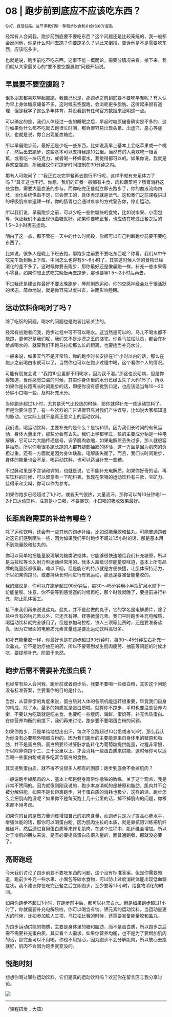 # 08 | 跑步前到底应不应该吃东西？

    你好，我是钱亮。这节课我们聊一聊跑步饮食和补给相关的话题。

经常有人会问我，跑步前到底要不要吃东西？这个问题还是比较笼统的，我一般都会反问他，你是什么时间去跑？你要跑多久？以此来倒推，告诉他是不是需要吃东西，应该吃多少。

也就是说，跑步前吃不吃东西，这事不能一概而论，需要分情况来看。接下来，我们就从大家最关心的“要不要空腹晨跑”问题开始说。

## 早晨要不要空腹跑？

很多朋友都喜欢早起晨跑，我自己也是，那跑步之前到底要不要吃早餐呢？有人认为早上身体糖原储备不多，这时候去空腹跑，会消耗更多脂肪。这听起来很有道理，但是我学了这么多年体育，并没看到有任何官方数据来证明这一点。

可以确定的是，我们人体经过一夜的睡眠之后，早起时糖原储备确实是不多的，这时如果你什么都不吃就去跑很长时间，那会很容易出现头晕、出虚汗、恶心等症状，也就是说，你会出现低血糖症。

所以早晨跑步前，最好还是少吃一些东西，比如说我早上基本上会吃苹果或一个桃子，然后出去跑步，这些基本可以支持我跑10公里。当然有的人喜欢吃一根香蕉，或者吃一块巧克力，或者喝一杯蜂蜜水，我觉得都可以的。如果你说，我就是喜欢空腹跑，那我建议你将跑步时间控制在30分钟之内。

那有人可能问了：“我正式吃完早餐再去跑行不行呢，这样不就有充足体力了吗？”其实这也不行。你想，我们的正餐一般都有主食、肉和蔬菜吧？肠胃消耗这些食物，需要大量血液的参与。而你吃完正餐就立即去跑步了，你的血液流向四肢，消化系统供血不足，它会罢工的，具体表现就是岔气。这和我们之前课程讲过的呼吸肌痉挛道理一样，你的肠胃也会通过痉挛的方式警告你，停止运动。

所以我们说，早晨跑步之前，可以少吃一些供糖快的食物，比如说水果、小面包等，保证我们不会出现低血糖就好。如果你要吃正餐，也应该在吃过正餐之后的1.5～2小时再去运动。

明白了这一点，那不管在一天中的什么时间段，你都可以自己判断跑步前要不要吃东西了。

比如说，很多人是晚上下班去跑，那跑步之前要不要吃东西呢？你看，我们从中午吃完午饭到晚上下班，中间怎么也得有5～6小时了，其实这时候人体的食物已经消化的差不多了，这时候你要去跑步，那你最好还是像晨跑一样，补充一些水果等小零食。如果你想正式吃完晚饭再去跑步，那也要等1.5～2小时后再去。

不过我还是建议你最好不要太晚跑步，睡前剧烈运动，你的交感神经会处于很活跃的状态，简单地说，就是你容易过度兴奋，进而影响睡眠。

## 运动饮料你喝对了吗？

除了吃饭的问题，喝水的问题也是跑者比较关注的。

经常有初跑者问我，跑步过程中可不可以喝水。这当然是可以的，马儿不喝水都不能跑，更何况是我们呢，我们又不是沙漠之王的骆驼。你看马拉松队员，都会在补给点喝水的，就算我们不跑马拉松那么长的距离，也要适当补充水分。

一般来说，如果天气不是非常热，你的跑步时长安排在1个小时以内的话，那么在跑步之前喝白水就可以了，当然你也可以在跑步过程中喝，这个看你个人的情况。

可能有朋友会说：“我跑10公里都不用喝水，因为我不渴。”那这也没毛病，但是你得知道，当你感觉口渴的时候，其实你身体里的水分已经丢失了大约1/5了，所以如果你是长距离长时间跑步的话，即便你没有感觉到口渴，也应该适当每10～20分钟小口喝一些，及时补充水分。

当你跑步超过1小时，尤其是天气比较热的时候，那你就得补充一些运动饮料了。但是你要注意了，有一些饮料的广告语很容易对我们产生误导，比如说大家都知道的脉动，它实际上就不是真正意义上的运动饮料。

我们说，喝运动饮料，主要补充的是什么？是钠和钾。因为我们长时间的有氧运动，身体大量出汗，那盐分会有丢失。我们上学都学过，盐的主要成分钠是一种电解质，它可以为大脑传递信号，调节肌肉收缩，如果电解质丢失过多，那人就很容易抽筋。所以你看很多跑长跑的人都有腿部抽筋的体验，这一方面是因为肌肉的负担过重，还有一方面就是因为身体缺盐，电解质失衡了。而且，我们长时间跑步，身体的能量也会不足，喝运动饮料，也可以适当补充一些糖。

不过脉动里是不含钠和钾的，也就是说，它不能补充电解质。如果你好奇的话，再买饮料的时候，可以留意看一下配料表。我现在常喝的运动饮料有三款，宝矿力、佳得乐和尖叫，你可以作为参考。

如果你跑步已经超过了1小时，或者天气很热，大量流汗，那你可以每10分钟喝1～2小口运动饮料，注意是小口喝，不要暴饮，小口喝的吸收效果最好。

## 长距离跑需要的补给有哪些？

除了运动饮料，还会有一些其他的跑步补给，比如说能量胶和盐丸。可能普通跑者对这它们感到陌生一些，因为如果我们平时跑步不超过1.5小时的话，那是基本用不到能量胶和盐丸的。

你可以简单地把能量胶理解为糖类浓缩体，它能够很快速地给我们补充糖原，所以是马拉松等长久耐力型运动经常用的。我本人超级讨厌能量胶味道，基本上所有品牌的能量胶都很齁，难以下咽，但是能它的特点就是方便快捷，让肌体保持活力，所以如果你跑马，或要持续长时间进行有氧运动，那还是要准备能量胶的。

我的建议是，你可以在跑步超过90分钟后，每30～45分钟用小半瓶矿泉水顺下一份能量胶。注意，你不要等到感觉饿的时候再吃，那个时候就晚了，要提前进行补充，防止肌体罢工。

接下来我们再来说说盐丸。盐丸，并不是盐做的丸子，它的学名是电解质片，除了盐中含有的钠元素以外，它还含有钾、镁等微量元素。我们平时跑步补充电解质，喝运动饮料就完全够用了，但是参加马拉松、铁人三项等比赛时，还是要准备盐丸，因为它里面的电解质元素含量还是要比运动饮料高很多。

和补充能量胶一样，你最好也是在跑步超过90分钟时，每30～45分钟左右补充一次盐丸，它不是治疗抽筋的药，所以不要等到发生肌肉疲劳、抽筋等问题的时候才吃，要提前补充，防患于未然。

## 跑步后需不需要补充蛋白质？

也经常有些人会问我，跑步前或者跑步后，我要不要喝一些蛋白粉，其实这个问题没有标准答案，主要看你的目的是什么。

当然，从营养学的角度来说，蛋白质对人体的各项机能运转很重要，毕竟我们自身的构成，除了水，最多的物质就是蛋白质啦。就算你不跑步，平时也要注意营养均衡，不要认为吃饭就是吃主食，也要吃一些瘦肉、海鲜、蛋奶等，补充优质蛋白。在你营养均衡的前提下，我们再来讨论，跑步要不要喝蛋白粉的问题。

如果你跑步，只是单纯地想出出汗，每次不会跑超过10公里或者1小时，那么我认为你没有必要额外喝蛋白粉的。因为我们跑步的主要能源来自身体里的糖原和脂肪，并不是蛋白质。蛋白质要经过肝脏才能转化为葡萄糖提供能量，过程非常慢，所以除非你跑个二、三十公里以上，才会消耗一些蛋白质来供能，这时候你可以适当喝一些蛋白粉或者多吃富含蛋白的食物。

其实提到蛋白质，就不得不说很多人都有的困惑：跑步到底会不会掉肌肉？

一般说跑步掉肌肉的人，基本上都是健身房带你撸铁的教练，关于这个观点，我是非常不赞同的。因为就像刚刚我说的，跑步本身消耗的是糖原和脂肪，肌肉并不会被分解供能，如果不是长距离跑步，对于蛋白质的消耗也极少，这样的话，跑步怎么会把肌肉跑没呢？如果你不是每天跑上几十公里的话，掉不掉肌肉的问题，你根本都不用考虑。

如果你的目的是做力量训练增加自己的肌肉含量，而跑步只是为了提高心肺水平，增强体能的话，那你可以喝蛋白粉。因为肌肉生长的本质，就是靠抗阻训练把肌纤维破坏，然后通过食用蛋白质等来修复肌肉，在这个过程中，肌纤维会增加。所以对于增肌的朋友来说，是有必要提高蛋白质摄入量的，而普通跑者，那就没必要了。

## 亮哥跑经

今天我们讨论了跑步前要不要吃东西的问题，这个没有标准答案，但是你需要知道，跑前少补充一些水果、小面包等碳水食物，可以防止过度消耗体能出现低血糖症状。我不建议你在吃完正餐之后立即跑步，至少要等1.5小时，给食物消化的时间。

如果你跑步不超过1小时，在跑步前中后，都可以补充白水。但是如果跑步超过1小时了，你就需要补充电解质啦，你可以喝含有钠、钾元素的运动饮料。当运动量更大的时候，比如参加铁人三项、马拉松比赛的时候，还需要准备能量胶和盐丸。

为跑步运动供能的物质，主要是身体里的糖和脂肪，而不是蛋白质，所以跑步之后需不需要补充蛋白质，其实看个人需求。如果你营养均衡，也不是为了要增加肌肉的话，那完全可以不用喝。你也不用担心，因为跑步不会分解肌肉，所以放心去跑就好，肌肉不会因为跑步就变没的。

## 悦跑时刻

想想你喝过哪些运动饮料，它们是真的运动饮料吗？欢迎你在留言区与我分享讨论。

![](https://static001.geekbang.org/resource/image/82/4c/828467d26f268d0777542fabd26fb04c.jpg)

* * *

（课程研发：大茹）
    